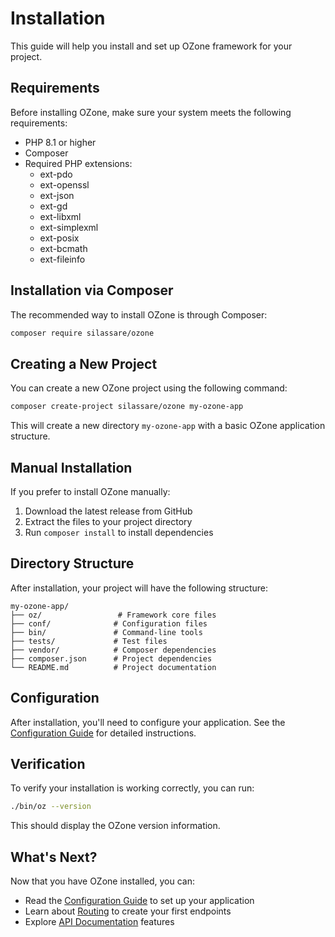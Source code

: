 # Installation

This guide will help you install and set up OZone framework for your project.

## Requirements

Before installing OZone, make sure your system meets the following requirements:

- PHP 8.1 or higher
- Composer
- Required PHP extensions:
  - ext-pdo
  - ext-openssl
  - ext-json
  - ext-gd
  - ext-libxml
  - ext-simplexml
  - ext-posix
  - ext-bcmath
  - ext-fileinfo

## Installation via Composer

The recommended way to install OZone is through Composer:

```bash
composer require silassare/ozone
```

## Creating a New Project

You can create a new OZone project using the following command:

```bash
composer create-project silassare/ozone my-ozone-app
```

This will create a new directory `my-ozone-app` with a basic OZone application structure.

## Manual Installation

If you prefer to install OZone manually:

1. Download the latest release from GitHub
2. Extract the files to your project directory
3. Run `composer install` to install dependencies

## Directory Structure

After installation, your project will have the following structure:

```
my-ozone-app/
├── oz/                 # Framework core files
├── conf/              # Configuration files
├── bin/               # Command-line tools
├── tests/             # Test files
├── vendor/            # Composer dependencies
├── composer.json      # Project dependencies
└── README.md          # Project documentation
```

## Configuration

After installation, you'll need to configure your application. See the [Configuration Guide](/guide/configuration) for detailed instructions.

## Verification

To verify your installation is working correctly, you can run:

```bash
./bin/oz --version
```

This should display the OZone version information.

## What's Next?

Now that you have OZone installed, you can:

- Read the [Configuration Guide](/guide/configuration) to set up your application
- Learn about [Routing](/guide/routing) to create your first endpoints
- Explore [API Documentation](/guide/api-docs) features